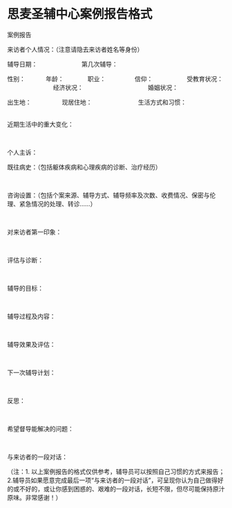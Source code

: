 # 思麦圣辅中心案例报告格式



<p>案例报告</p>

<p>来访者个人情况：（注意请隐去来访者姓名等身份）</p>

<p>辅导日期：&nbsp; &nbsp; &nbsp; &nbsp; &nbsp; &nbsp; &nbsp; &nbsp; &nbsp; &nbsp; &nbsp; &nbsp; &nbsp; 第几次辅导：</p>

<p>性别：&nbsp; &nbsp; &nbsp; &nbsp; &nbsp; &nbsp; 年龄：&nbsp; &nbsp; &nbsp; &nbsp; &nbsp; &nbsp; &nbsp; 职业：&nbsp; &nbsp; &nbsp; &nbsp; &nbsp; &nbsp; &nbsp; &nbsp; &nbsp;信仰：&nbsp; &nbsp; &nbsp; &nbsp; &nbsp; &nbsp; &nbsp; &nbsp; &nbsp; &nbsp; 受教育状况：&nbsp; &nbsp; &nbsp; &nbsp; &nbsp; &nbsp; &nbsp; &nbsp; &nbsp; &nbsp; &nbsp; &nbsp; &nbsp; &nbsp; &nbsp;经济状况：&nbsp; &nbsp; &nbsp; &nbsp; &nbsp; &nbsp; &nbsp; &nbsp; &nbsp; &nbsp; &nbsp; &nbsp; &nbsp; &nbsp; &nbsp; &nbsp; &nbsp; &nbsp; &nbsp; 婚姻状况：</p>

<p>出生地：&nbsp; &nbsp; &nbsp; &nbsp; &nbsp; &nbsp; &nbsp; &nbsp; &nbsp; 现居住地：&nbsp; &nbsp; &nbsp; &nbsp; &nbsp; &nbsp; &nbsp; &nbsp; &nbsp; &nbsp; &nbsp; &nbsp; &nbsp; &nbsp;生活方式和习惯：&nbsp; &nbsp; &nbsp; &nbsp; &nbsp; &nbsp; &nbsp; &nbsp; &nbsp; &nbsp; &nbsp; &nbsp; &nbsp; &nbsp; &nbsp; &nbsp; &nbsp; &nbsp; &nbsp; &nbsp; &nbsp; &nbsp; &nbsp; &nbsp; &nbsp; &nbsp; &nbsp;</p>

<p>近期生活中的重大变化：</p>

<p>&nbsp;</p>

<p>个人主诉：</p>

<p>既往病史：（包括躯体疾病和心理疾病的诊断、治疗经历）</p>

<p>&nbsp;</p>

<p>咨询设置：（包括个案来源、辅导方式、辅导频率及次数、收费情况、保密与伦理、紧急情况的处理、转诊……）</p>

<p>&nbsp;</p>

<p>对来访者第一印象：</p>

<p>&nbsp;</p>

<p>评估与诊断：</p>

<p>&nbsp;</p>

<p>辅导的目标：</p>

<p>&nbsp;</p>

<p>辅导过程及内容：</p>

<p>&nbsp;</p>

<p>辅导效果及评估：</p>

<p>&nbsp;</p>

<p>下一次辅导计划：</p>

<p>&nbsp;</p>

<p>反思：</p>

<p>&nbsp;</p>

<p>希望督导能解决的问题：</p>

<p>&nbsp;</p>

<p>与来访者的一段对话：</p>

<p>（注：1.&nbsp;以上案例报告的格式仅供参考，辅导员可以按照自己习惯的方式来报告；2.辅导员如果愿意完成最后一项“与来访者的一段对话”，可呈现你认为自己做得好的或不好的，或让你感到困惑的、艰难的一段对话，长短不限，但尽可能保持原汁原味。非常感谢！）</p>

<p>&nbsp;</p>